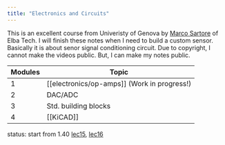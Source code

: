 ```yaml
---
title: "Electronics and Circuits"
---
```


This is an excellent course from Univeristy of Genova by [Marco Sartore](https://www.elbatech.com/aboutus.html) of Elba Tech. I will finish these notes when I need to build a custom sensor.  Basically it is about senor signal conditioning circuit. Due to copyright, I cannot make the videos public. But, I can make my notes public.

| Modules | Topic                                       |
| ------- | ------------------------------------------- |
| 1       | [[electronics/op-amps]] (Work in progress!) | 
| 2       | DAC/ADC                                     |
| 3       | Std. building blocks                        |
| 4       | [[KiCAD]]                                   |

status: start from 1.40 [lec15](https://www.youtube.com/watch?v=rjSnztlsgn8), [lec16](https://www.youtube.com/watch?v=obVsXB6gpQ4&feature=youtu.be)








<script defer src="https://cdn.commento.io/js/commento.js"></script>
<div id="commento"></div>
